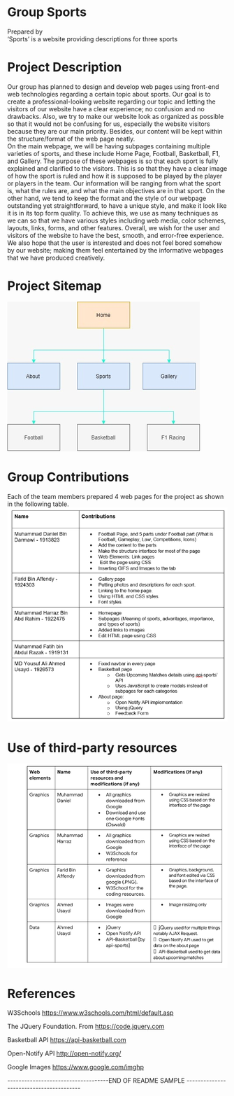 # Group Sports
Prepared by  
‘Sports’ is a website providing descriptions for three sports 



# Project Description
Our group has planned to design and develop web pages using front-end web technologies regarding a certain topic about sports.  Our goal is to create a professional-looking website regarding our topic and letting the visitors of our website have a clear experience; no confusion and no drawbacks. Also, we try to make our website look as organized as possible so that it would not be confusing for us, especially the website visitors because they are our main priority. Besides, our content will be kept within the structure/format of the web page neatly.  
On the main webpage, we will be having subpages containing multiple varieties of sports, and these include Home Page, Football, Basketball, F1, and Gallery. The purpose of these webpages is so that each sport is fully explained and clarified to the visitors. This is so that they have a clear image of how the sport is ruled and how it is supposed to be played by the player or players in the team. Our information will be ranging from what the sport is, what the rules are, and what the main objectives are in that sport.
On the other hand, we tend to keep the format and the style of our webpage outstanding yet straightforward, to have a unique style, and make it look like it is in its top form quality. To achieve this, we use as many techniques as we can so that we have various styles including web media, color schemes, layouts, links, forms, and other features. 
Overall, we wish for the user and visitors of the website to have the best, smooth, and error-free experience. We also hope that the user is interested and does not feel bored somehow by our website; making them feel entertained by the informative webpages that we have produced creatively. 

# Project Sitemap
![sitemap](images/sitemap.jpg)
# Group Contributions

Each of the team members prepared 4 web pages for the project as shown in the following table.
![contributions](images/contibutions.png)
# Use of third-party resources
![3rdPartyResources](images/3rdparty.png)

# References

W3Schools
https://www.w3schools.com/html/default.asp

The JQuery Foundation. From
https://code.jquery.com

Basketball API
https://api-basketball.com

Open-Notify API 
http://open-notify.org/

Google Images
https://www.google.com/imghp



------------------------------------END OF README SAMPLE ----------------------------------------


